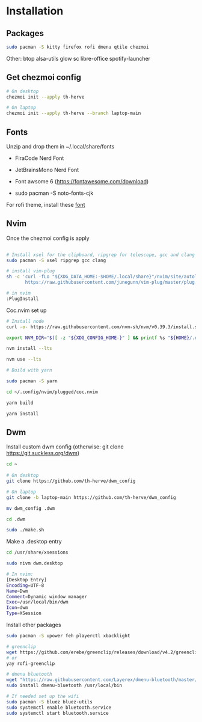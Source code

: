 # Installation

## Packages

```bash
sudo pacman -S kitty firefox rofi dmenu qtile chezmoi
```
Other: btop alsa-utils glow sc libre-office spotify-launcher

## Get chezmoi config

```bash
# On desktop
chezmoi init --apply th-herve

# On laptop
chezmoi init --apply th-herve --branch laptop-main
```

## Fonts

Unzip and drop them in ~/.local/share/fonts
- FiraCode Nerd Font
- JetBrainsMono Nerd Font
- Font awsome 6 (https://fontawesome.com/download)

- sudo pacman -S noto-fonts-cjk


For rofi theme, install these [font](https://github.com/adi1090x/rofi/tree/master/fonts)


## Nvim

Once the chezmoi config is apply

```bash 
 
# Install xsel for the clipboard, ripgrep for telescope, gcc and clang for treesitter (coc.nvim ?)
sudo pacman -S xsel ripgrep gcc clang

# install vim-plug
sh -c 'curl -fLo "${XDG_DATA_HOME:-$HOME/.local/share}"/nvim/site/autoload/plug.vim --create-dirs \
       https://raw.githubusercontent.com/junegunn/vim-plug/master/plug.vim'

# in nvim
:PlugInstall

```
Coc.nvim set up

```bash
# Install node
curl -o- https://raw.githubusercontent.com/nvm-sh/nvm/v0.39.3/install.sh | bash

export NVM_DIR="$([ -z "${XDG_CONFIG_HOME-}" ] && printf %s "${HOME}/.nvm" || printf %s "${XDG_CONFIG_HOME}/nvm")" [ -s "$NVM_DIR/nvm.sh" ] && \. "$NVM_DIR/nvm.sh"

nvm install --lts

nvm use --lts

# Build with yarn

sudo pacman -S yarn

cd ~/.config/nvim/plugged/coc.nvim

yarn build

yarn install
```

## Dwm

Install custom dwm config (otherwise: git clone https://git.suckless.org/dwm)

```bash
cd ~
 
# On desktop
git clone https://github.com/th-herve/dwm_config

# On laptop
git clone -b laptop-main https://github.com/th-herve/dwm_config

mv dwm_config .dwm

cd .dwm

sudo ./make.sh
```

Make a .desktop entry

```bash
cd /usr/share/xsessions

sudo nivm dwm.desktop

# In nvim:
[Desktop Entry]
Encoding=UTF-8
Name=Dwm
Comment=Dynamic window manager
Exec=/usr/local/bin/dwm
Icon=dwm
Type=XSession
```

Install other packages

```bash
sudo pacman -S upower feh playerctl xbacklight

# greenclip
wget https://github.com/erebe/greenclip/releases/download/v4.2/greenclip
# or
yay rofi-greenclip

# dmenu bluetooth
wget "https://raw.githubusercontent.com/Layerex/dmenu-bluetooth/master/dmenu-bluetooth"
sudo install dmenu-bluetooth /usr/local/bin

# If needed set up the wifi
sudo pacman -S bluez bluez-utils
sudo systemctl enable bluetooth.service
sudo systemctl start bluetooth.service
```
